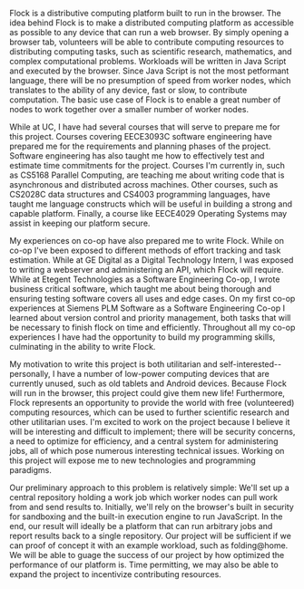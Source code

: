 Flock is a distributive computing platform built to run in the browser. The idea behind Flock is to make a distributed computing platform as accessible as possible to any device that can run a web browser. By simply opening a browser tab, volunteers will be able to contribute computing resources to distributing computing tasks, such as scientific research, mathematics, and complex computational problems. Workloads will be written in Java Script and executed by the browser. Since Java Script is not the most petformant language, there will be no presumption of speed from worker nodes, which translates to the ability of any device, fast or slow, to contribute computation. The basic use case of Flock is to enable a great number of nodes to work together over a smaller number of worker nodes.

While at UC, I have had several courses that will serve to prepare me for this project. Courses covering EECE3093C software engineering have prepared me for the requirements and planning phases of the project. Software engineering has also taught me how to effectively test and estimate time commitments for the project. Courses I'm currently in, such as CS5168 Parallel Computing, are teaching me about writing code that is asynchronous and distributed across machines. Other courses, such as CS2028C data structures and CS4003 programming languages, have taught me language constructs which will be useful in building a strong and capable platform. Finally, a course like EECE4029 Operating Systems may assist in keeping our platform secure.

My experiences on co-op have also prepared me to write Flock. While on co-op I've been exposed to different methods of effort tracking and task estimation. While at GE Digital as a Digital Technology Intern, I was exposed to writing a webserver and administering an API, which Flock will require. While at Etegent Technologies as a Software Engineering Co-op, I wrote business critical software, which taught me about being thorough and ensuring testing software covers all uses and edge cases. On my first co-op experiences at Siemens PLM Software as a Software Engineering Co-op I learned about version control and priority management, both tasks that will be necessary to finish flock on time and efficiently. Throughout all my co-op experiences I have had the opportunity to build my programming skills, culminating in the ability to write Flock.

My motivation to write this project is both utilitarian and self-interested--personally, I have a number of low-power computing devices that are currently unused, such as old tablets and Android devices. Because Flock will run in the browser, this project could give them new life! Furthermore, Flock represents an opportunity to provide the world with free (volunteered) computing resources, which can be used to further scientific research and other utilitarian uses. I'm excited to work on the project because I believe it will be interesting and difficult to implement; there will be security concerns, a need to optimize for efficiency, and a central system for administering jobs, all of which pose numerous interesting technical issues. Working on this project will expose me to new technologies and programming paradigms.

Our preliminary approach to this problem is relatively simple: We'll set up a central repository holding a work job which worker nodes can pull work from and send results to. Initially, we'll rely on the browser's built in security for sandboxing and the built-in execution engine to run JavaScript. In the end, our result will ideally be a platform that can run arbitrary jobs and report results back to a single repository. Our project will be sufficient if we can proof of concept it with an example workload, such as folding@home. We will be able to guage the success of our project by how optimized the performance of our platform is. Time permitting, we may also be able to expand the project to incentivize contributing resources.